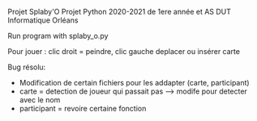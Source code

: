 Projet Splaby'O
Projet Python 2020-2021 de 1ere année et AS DUT Informatique Orléans

Run program with splaby_o.py

Pour jouer : clic droit = peindre, clic gauche deplacer ou insérer carte

Bug résolu:
  - Modification de certain fichiers pour les addapter (carte, participant)
  - carte = detection de joueur qui passait pas --> modife pour detecter avec le nom
  - participant = revoire certaine fonction
